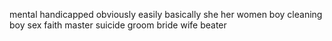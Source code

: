 mental
handicapped
obviously
easily
basically
she
her
women
boy
cleaning boy
sex
faith
master
suicide
groom
bride
wife beater